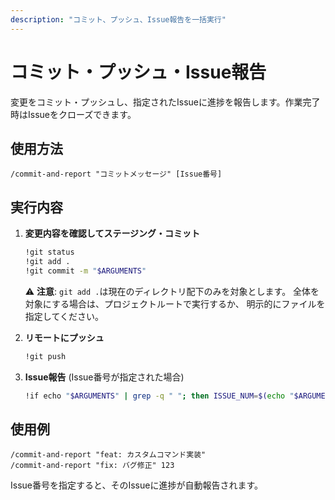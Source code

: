```yaml
---
description: "コミット、プッシュ、Issue報告を一括実行"
---
```


# コミット・プッシュ・Issue報告

変更をコミット・プッシュし、指定されたIssueに進捗を報告します。作業完了時はIssueをクローズできます。

## 使用方法

```
/commit-and-report "コミットメッセージ" [Issue番号]
```

## 実行内容

1. **変更内容を確認してステージング・コミット**
   ```bash
   !git status
   !git add .
   !git commit -m "$ARGUMENTS"
   ```
   
   ⚠️ **注意**: `git add .`は現在のディレクトリ配下のみを対象とします。
   全体を対象にする場合は、プロジェクトルートで実行するか、
   明示的にファイルを指定してください。

2. **リモートにプッシュ**
   ```bash
   !git push
   ```

3. **Issue報告** (Issue番号が指定された場合)
   ```bash
   !if echo "$ARGUMENTS" | grep -q " "; then ISSUE_NUM=$(echo "$ARGUMENTS" | awk '{print $NF}'); COMMIT_MSG=$(echo "$ARGUMENTS" | sed 's/ [0-9]*$//'); gh issue comment "$ISSUE_NUM" --body "✅ $COMMIT_MSG"; fi
   ```

## 使用例

```
/commit-and-report "feat: カスタムコマンド実装"
/commit-and-report "fix: バグ修正" 123
```

Issue番号を指定すると、そのIssueに進捗が自動報告されます。